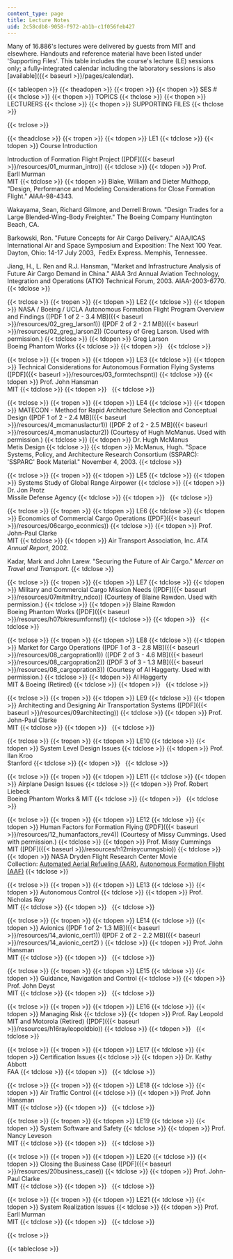 ```yaml
---
content_type: page
title: Lecture Notes
uid: 2c58cdb8-9058-f972-ab1b-c1f056feb427
---
```


Many of 16.886's lectures were delivered by guests from MIT and elsewhere. Handouts and reference material have been listed under 'Supporting Files'. This table includes the course's lecture (LE) sessions only; a fully-integrated calendar including the laboratory sessions is also [available]({{< baseurl >}}/pages/calendar).

{{< tableopen >}}
{{< theadopen >}}
{{< tropen >}}
{{< thopen >}}
SES #
{{< thclose >}}
{{< thopen >}}
TOPICS
{{< thclose >}}
{{< thopen >}}
LECTURERS
{{< thclose >}}
{{< thopen >}}
SUPPORTING FILES
{{< thclose >}}

{{< trclose >}}

{{< theadclose >}}
{{< tropen >}}
{{< tdopen >}}
LE1
{{< tdclose >}}
{{< tdopen >}}
Course Introduction  
  
Introduction of Formation Flight Project ([PDF]({{< baseurl >}}/resources/01_murman_intro))
{{< tdclose >}}
{{< tdopen >}}
Prof. Earll Murman  
MIT
{{< tdclose >}}
{{< tdopen >}}
Blake, William and Dieter Multhopp, "Design, Performance and Modeling Considerations for Close Formation Flight." AIAA-98-4343.  
  
Wakayama, Sean, Richard Gilmore, and Derrell Brown. "Design Trades for a Large Blended-Wing-Body Freighter." The Boeing Company Huntington Beach, CA.  
  
Barkowski, Ron. "Future Concepts for Air Cargo Delivery." AIAA/ICAS International Air and Space Symposium and Exposition: The Next 100 Year. Dayton, Ohio: 14-17 July 2003,  FedEx Express. Memphis, Tennessee.  
  
Jiang, H., L. Ren and R.J. Hansman, "Market and Infrastructure Analysis of Future Air Cargo Demand in China." AIAA 3rd Annual Aviation Technology, Integration and Operations (ATIO) Technical Forum, 2003. AIAA-2003-6770.
{{< tdclose >}}

{{< trclose >}}
{{< tropen >}}
{{< tdopen >}}
LE2
{{< tdclose >}}
{{< tdopen >}}
NASA / Boeing / UCLA Autonomous Formation Flight Program Overview and Findings ([PDF 1 of 2 - 3.4 MB]({{< baseurl >}}/resources/02_greg_larson1)) ([PDF 2 of 2 - 2.1 MB]({{< baseurl >}}/resources/02_greg_larson2)) (Courtesy of Greg Larson. Used with permission.)
{{< tdclose >}}
{{< tdopen >}}
Greg Larson  
Boeing Phantom Works
{{< tdclose >}}
{{< tdopen >}}
 
{{< tdclose >}}

{{< trclose >}}
{{< tropen >}}
{{< tdopen >}}
LE3
{{< tdclose >}}
{{< tdopen >}}
Technical Considerations for Autonomous Formation Flying Systems ([PDF]({{< baseurl >}}/resources/03_formtechspnt))
{{< tdclose >}}
{{< tdopen >}}
Prof. John Hansman  
MIT
{{< tdclose >}}
{{< tdopen >}}
 
{{< tdclose >}}

{{< trclose >}}
{{< tropen >}}
{{< tdopen >}}
LE4
{{< tdclose >}}
{{< tdopen >}}
MATECON - Method for Rapid Architecture Selection and Conceptual Design ([PDF 1 of 2 - 2.4 MB]({{< baseurl >}}/resources/4_mcmanuslactur1)) ([PDF 2 of 2 - 2.5 MB]({{< baseurl >}}/resources/4_mcmanuslactur2)) (Courtesy of Hugh McManus. Used with permission.)
{{< tdclose >}}
{{< tdopen >}}
Dr. Hugh McManus  
Metis Design
{{< tdclose >}}
{{< tdopen >}}
McManus, Hugh. "Space Systems, Policy, and Architecture Research Consortium (SSPARC): 'SSPARC' Book Material." November 4, 2003.
{{< tdclose >}}

{{< trclose >}}
{{< tropen >}}
{{< tdopen >}}
LE5
{{< tdclose >}}
{{< tdopen >}}
Systems Study of Global Range Airpower
{{< tdclose >}}
{{< tdopen >}}
Dr. Jon Protz  
Missile Defense Agency
{{< tdclose >}}
{{< tdopen >}}
 
{{< tdclose >}}

{{< trclose >}}
{{< tropen >}}
{{< tdopen >}}
LE6
{{< tdclose >}}
{{< tdopen >}}
Economics of Commercial Cargo Operations ([PDF]({{< baseurl >}}/resources/06cargo_econmics))
{{< tdclose >}}
{{< tdopen >}}
Prof. John-Paul Clarke  
MIT
{{< tdclose >}}
{{< tdopen >}}
Air Transport Association, Inc. _ATA Annual Report_, 2002.  
  
Kadar, Mark and John Larew. "Securing the Future of Air Cargo." _Mercer on Travel and Transport._
{{< tdclose >}}

{{< trclose >}}
{{< tropen >}}
{{< tdopen >}}
LE7
{{< tdclose >}}
{{< tdopen >}}
Military and Commercial Cargo Mission Needs ([PDF]({{< baseurl >}}/resources/07mitmiltry_ndco)) (Courtesy of Blaine Rawdon. Used with permission.)
{{< tdclose >}}
{{< tdopen >}}
Blaine Rawdon  
Boeing Phantom Works ([PDF]({{< baseurl >}}/resources/h07bkresumfornsf))
{{< tdclose >}}
{{< tdopen >}}
 
{{< tdclose >}}

{{< trclose >}}
{{< tropen >}}
{{< tdopen >}}
LE8
{{< tdclose >}}
{{< tdopen >}}
Market for Cargo Operations ([PDF 1 of 3 - 2.8 MB]({{< baseurl >}}/resources/08_cargopration1)) ([PDF 2 of 3 - 4.6 MB]({{< baseurl >}}/resources/08_cargopration2)) ([PDF 3 of 3 - 1.3 MB]({{< baseurl >}}/resources/08_cargopration3)) (Courtesy of Al Haggerty. Used with permission.)
{{< tdclose >}}
{{< tdopen >}}
Al Haggerty  
MIT & Boeing (Retired)
{{< tdclose >}}
{{< tdopen >}}
 
{{< tdclose >}}

{{< trclose >}}
{{< tropen >}}
{{< tdopen >}}
LE9
{{< tdclose >}}
{{< tdopen >}}
Architecting and Designing Air Transportation Systems ([PDF]({{< baseurl >}}/resources/09architecting))
{{< tdclose >}}
{{< tdopen >}}
Prof. John-Paul Clarke  
MIT
{{< tdclose >}}
{{< tdopen >}}
 
{{< tdclose >}}

{{< trclose >}}
{{< tropen >}}
{{< tdopen >}}
LE10
{{< tdclose >}}
{{< tdopen >}}
System Level Design Issues
{{< tdclose >}}
{{< tdopen >}}
Prof. Ilan Kroo  
Stanford
{{< tdclose >}}
{{< tdopen >}}
 
{{< tdclose >}}

{{< trclose >}}
{{< tropen >}}
{{< tdopen >}}
LE11
{{< tdclose >}}
{{< tdopen >}}
Airplane Design Issues
{{< tdclose >}}
{{< tdopen >}}
Prof. Robert Liebeck  
Boeing Phantom Works & MIT
{{< tdclose >}}
{{< tdopen >}}
 
{{< tdclose >}}

{{< trclose >}}
{{< tropen >}}
{{< tdopen >}}
LE12
{{< tdclose >}}
{{< tdopen >}}
Human Factors for Formation Flying ([PDF]({{< baseurl >}}/resources/12_humanfactors_rev4)) (Courtesy of Missy Cummings. Used with permission.)
{{< tdclose >}}
{{< tdopen >}}
Prof. Missy Cummings  
MIT ([PDF]({{< baseurl >}}/resources/h12misycumngsbio))
{{< tdclose >}}
{{< tdopen >}}
NASA Dryden Flight Research Center Movie Collection: [Automated Aerial Refueling (AAR)](https://www.nasa.gov/centers/dryden/news/ResearchUpdate/AAR/), [Autonomous Formation Flight (AAF)](https://www.nasa.gov/centers/dryden/history/pastprojects/AFF/index.html)
{{< tdclose >}}

{{< trclose >}}
{{< tropen >}}
{{< tdopen >}}
LE13
{{< tdclose >}}
{{< tdopen >}}
Autonomous Control
{{< tdclose >}}
{{< tdopen >}}
Prof. Nicholas Roy  
MIT
{{< tdclose >}}
{{< tdopen >}}
 
{{< tdclose >}}

{{< trclose >}}
{{< tropen >}}
{{< tdopen >}}
LE14
{{< tdclose >}}
{{< tdopen >}}
Avionics ([PDF 1 of 2- 1.3 MB]({{< baseurl >}}/resources/14_avionic_cert1)) ([PDF 2 of 2 - 2.2 MB]({{< baseurl >}}/resources/14_avionic_cert2) )
{{< tdclose >}}
{{< tdopen >}}
Prof. John Hansman  
MIT
{{< tdclose >}}
{{< tdopen >}}
 
{{< tdclose >}}

{{< trclose >}}
{{< tropen >}}
{{< tdopen >}}
LE15
{{< tdclose >}}
{{< tdopen >}}
Guidance, Navigation and Control
{{< tdclose >}}
{{< tdopen >}}
Prof. John Deyst  
MIT
{{< tdclose >}}
{{< tdopen >}}
 
{{< tdclose >}}

{{< trclose >}}
{{< tropen >}}
{{< tdopen >}}
LE16
{{< tdclose >}}
{{< tdopen >}}
Managing Risk
{{< tdclose >}}
{{< tdopen >}}
Prof. Ray Leopold  
MIT and Motorola (Retired) ([PDF]({{< baseurl >}}/resources/h16rayleopoldbio))
{{< tdclose >}}
{{< tdopen >}}
 
{{< tdclose >}}

{{< trclose >}}
{{< tropen >}}
{{< tdopen >}}
LE17
{{< tdclose >}}
{{< tdopen >}}
Certification Issues
{{< tdclose >}}
{{< tdopen >}}
Dr. Kathy Abbott  
FAA
{{< tdclose >}}
{{< tdopen >}}
 
{{< tdclose >}}

{{< trclose >}}
{{< tropen >}}
{{< tdopen >}}
LE18
{{< tdclose >}}
{{< tdopen >}}
Air Traffic Control
{{< tdclose >}}
{{< tdopen >}}
Prof. John Hansman  
MIT
{{< tdclose >}}
{{< tdopen >}}
 
{{< tdclose >}}

{{< trclose >}}
{{< tropen >}}
{{< tdopen >}}
LE19
{{< tdclose >}}
{{< tdopen >}}
System Software and Safety
{{< tdclose >}}
{{< tdopen >}}
Prof. Nancy Leveson  
MIT
{{< tdclose >}}
{{< tdopen >}}
 
{{< tdclose >}}

{{< trclose >}}
{{< tropen >}}
{{< tdopen >}}
LE20
{{< tdclose >}}
{{< tdopen >}}
Closing the Business Case ([PDF]({{< baseurl >}}/resources/20business_case))
{{< tdclose >}}
{{< tdopen >}}
Prof. John-Paul Clarke  
MIT
{{< tdclose >}}
{{< tdopen >}}
 
{{< tdclose >}}

{{< trclose >}}
{{< tropen >}}
{{< tdopen >}}
LE21
{{< tdclose >}}
{{< tdopen >}}
System Realization Issues
{{< tdclose >}}
{{< tdopen >}}
Prof. Earll Murman  
MIT
{{< tdclose >}}
{{< tdopen >}}
 
{{< tdclose >}}

{{< trclose >}}

{{< tableclose >}}